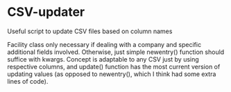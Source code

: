 # CSV-updater
Useful script to update CSV files based on column names


Facility class only necessary if dealing with a company and specific additional fields involved. Otherwise, just simple newentry() function should suffice with kwargs. Concept is adaptable to any CSV just by using respective columns, and update() function has the most current version of updating values (as opposed to newentry(), which I think had some extra lines of code). 
